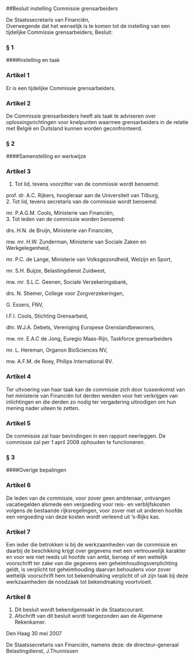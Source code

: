 <meta http-equiv='Content-Type' content='text/html; charset=utf-8' />

##Besluit instelling Commissie grensarbeiders

De Staatssecretaris van Financiën,  
Overwegende dat het wenselijk is te komen tot de instelling van een tijdelijke Commissie grensarbeiders;
Besluit:     
### §  1  

####Instelling en taak

### Artikel  1  

Er is een tijdelijke Commissie grensarbeiders.  

### Artikel  2  

De Commissie grensarbeiders heeft als taak te adviseren over oplossingsrichtingen voor knelpunten waarmee grensarbeiders in de relatie met België en Duitsland kunnen worden geconfronteerd.  

### §  2  

####Samenstelling en werkwijze

### Artikel  3  

1.  Tot lid, tevens voorzitter van de commissie wordt benoemd: 

prof. dr. A.C. Rijkers, hoogleraar aan de Universiteit van Tilburg,     
2.  Tot lid, tevens secretaris van de commissie wordt benoemd: 

mr. P.A.G.M. Cools, Ministerie van Financiën,     
3.  Tot leden van de commissie worden benoemd: 

drs. H.N. de Bruijn, Ministerie van Financiën,  

mw. mr. H.W. Zunderman, Ministerie van Sociale Zaken en Werkgelegenheid,  

mr. P.C. de Lange, Ministerie van Volksgezondheid, Welzijn en Sport,  

mr. S.H. Buijze, Belastingdienst Zuidwest,  

mw. mr. S.L.C. Geenen, Sociale Verzekeringsbank,  

drs. N. Stiemer, College voor Zorgverzekeringen,  

G. Essers, FNV,  

I.F.I. Cools, Stichting Grensarbeid,  

dhr. W.J.A. Debets, Vereniging Europese Grenslandbewoners,  

mw. mr. E.A.C de Jong, Euregio Maas-Rijn, Taskforce grensarbeiders  

mr. L. Hereman, Organon BioSciences NV,  

mw. A.F.M. de Roey, Philips International BV.     

### Artikel  4  

Ter uitvoering van haar taak kan de commissie zich door tussenkomst van het ministerie van Financiën tot derden wenden voor het verkrijgen van inlichtingen en die derden zo nodig ter vergadering uitnodigen om hun mening nader uiteen te zetten.  

### Artikel  5  

De commissie zal haar bevindingen in een rapport neerleggen. De commissie zal per 1 april 2008 ophouden te functioneren.  

### §  3  

####Overige bepalingen

### Artikel  6  

De leden van de commissie, voor zover geen ambtenaar, ontvangen vacatiegelden alsmede een vergoeding voor reis- en verblijfskosten volgens de bestaande rijksregelingen, voor zover niet uit anderen hoofde een vergoeding van deze kosten wordt verleend uit ’s-Rijks kas.  

### Artikel  7  

Een ieder die betrokken is bij de werkzaamheden van de commissie en daarbij de beschikking krijgt over gegevens met een vertrouwelijk karakter en voor wie niet reeds uit hoofde van ambt, beroep of een wettelijk voorschrift ter zake van die gegevens een geheimhoudingsverplichting geldt, is verplicht tot geheimhouding daarvan behoudens voor zover wettelijk voorschrift hem tot bekendmaking verplicht of uit zijn taak bij deze werkzaamheden de noodzaak tot bekendmaking voortvloeit.  

### Artikel  8  

1.  Dit besluit wordt bekendgemaakt in de Staatscourant.   
2.  Afschrift van dit besluit wordt toegezonden aan de Algemene Rekenkamer.   

Den Haag 
30 mei 2007   

De 
Staatssecretaris van Financiën, namens deze: de 
directeur-generaal Belastingdienst, 
J.Thunnissen   

